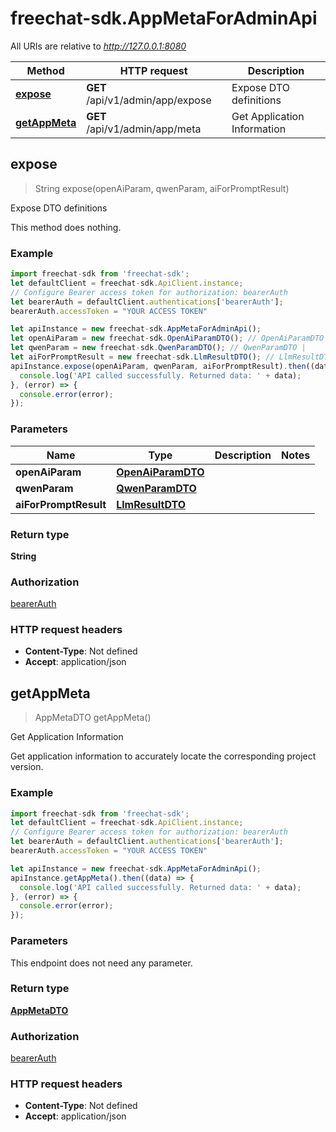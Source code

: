 # freechat-sdk.AppMetaForAdminApi

All URIs are relative to *http://127.0.0.1:8080*

Method | HTTP request | Description
------------- | ------------- | -------------
[**expose**](AppMetaForAdminApi.md#expose) | **GET** /api/v1/admin/app/expose | Expose DTO definitions
[**getAppMeta**](AppMetaForAdminApi.md#getAppMeta) | **GET** /api/v1/admin/app/meta | Get Application Information



## expose

> String expose(openAiParam, qwenParam, aiForPromptResult)

Expose DTO definitions

This method does nothing.

### Example

```javascript
import freechat-sdk from 'freechat-sdk';
let defaultClient = freechat-sdk.ApiClient.instance;
// Configure Bearer access token for authorization: bearerAuth
let bearerAuth = defaultClient.authentications['bearerAuth'];
bearerAuth.accessToken = "YOUR ACCESS TOKEN"

let apiInstance = new freechat-sdk.AppMetaForAdminApi();
let openAiParam = new freechat-sdk.OpenAiParamDTO(); // OpenAiParamDTO | 
let qwenParam = new freechat-sdk.QwenParamDTO(); // QwenParamDTO | 
let aiForPromptResult = new freechat-sdk.LlmResultDTO(); // LlmResultDTO | 
apiInstance.expose(openAiParam, qwenParam, aiForPromptResult).then((data) => {
  console.log('API called successfully. Returned data: ' + data);
}, (error) => {
  console.error(error);
});

```

### Parameters


Name | Type | Description  | Notes
------------- | ------------- | ------------- | -------------
 **openAiParam** | [**OpenAiParamDTO**](.md)|  | 
 **qwenParam** | [**QwenParamDTO**](.md)|  | 
 **aiForPromptResult** | [**LlmResultDTO**](.md)|  | 

### Return type

**String**

### Authorization

[bearerAuth](../README.md#bearerAuth)

### HTTP request headers

- **Content-Type**: Not defined
- **Accept**: application/json


## getAppMeta

> AppMetaDTO getAppMeta()

Get Application Information

Get application information to accurately locate the corresponding project version.

### Example

```javascript
import freechat-sdk from 'freechat-sdk';
let defaultClient = freechat-sdk.ApiClient.instance;
// Configure Bearer access token for authorization: bearerAuth
let bearerAuth = defaultClient.authentications['bearerAuth'];
bearerAuth.accessToken = "YOUR ACCESS TOKEN"

let apiInstance = new freechat-sdk.AppMetaForAdminApi();
apiInstance.getAppMeta().then((data) => {
  console.log('API called successfully. Returned data: ' + data);
}, (error) => {
  console.error(error);
});

```

### Parameters

This endpoint does not need any parameter.

### Return type

[**AppMetaDTO**](AppMetaDTO.md)

### Authorization

[bearerAuth](../README.md#bearerAuth)

### HTTP request headers

- **Content-Type**: Not defined
- **Accept**: application/json

